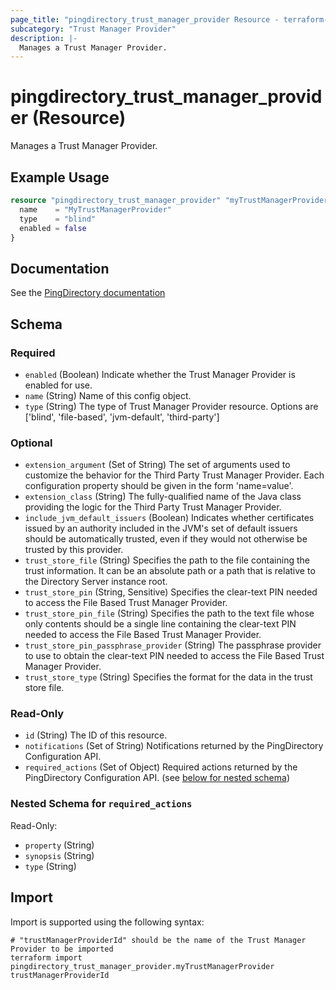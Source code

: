 ```yaml
---
page_title: "pingdirectory_trust_manager_provider Resource - terraform-provider-pingdirectory"
subcategory: "Trust Manager Provider"
description: |-
  Manages a Trust Manager Provider.
---
```


# pingdirectory_trust_manager_provider (Resource)

Manages a Trust Manager Provider.

## Example Usage

```terraform
resource "pingdirectory_trust_manager_provider" "myTrustManagerProvider" {
  name    = "MyTrustManagerProvider"
  type    = "blind"
  enabled = false
}
```

## Documentation
See the [PingDirectory documentation](https://docs.pingidentity.com/r/en-us/pingdirectory-93/pd_ds_config_key_trust_mgr_providers)

<!-- schema generated by tfplugindocs -->
## Schema

### Required

- `enabled` (Boolean) Indicate whether the Trust Manager Provider is enabled for use.
- `name` (String) Name of this config object.
- `type` (String) The type of Trust Manager Provider resource. Options are ['blind', 'file-based', 'jvm-default', 'third-party']

### Optional

- `extension_argument` (Set of String) The set of arguments used to customize the behavior for the Third Party Trust Manager Provider. Each configuration property should be given in the form 'name=value'.
- `extension_class` (String) The fully-qualified name of the Java class providing the logic for the Third Party Trust Manager Provider.
- `include_jvm_default_issuers` (Boolean) Indicates whether certificates issued by an authority included in the JVM's set of default issuers should be automatically trusted, even if they would not otherwise be trusted by this provider.
- `trust_store_file` (String) Specifies the path to the file containing the trust information. It can be an absolute path or a path that is relative to the Directory Server instance root.
- `trust_store_pin` (String, Sensitive) Specifies the clear-text PIN needed to access the File Based Trust Manager Provider.
- `trust_store_pin_file` (String) Specifies the path to the text file whose only contents should be a single line containing the clear-text PIN needed to access the File Based Trust Manager Provider.
- `trust_store_pin_passphrase_provider` (String) The passphrase provider to use to obtain the clear-text PIN needed to access the File Based Trust Manager Provider.
- `trust_store_type` (String) Specifies the format for the data in the trust store file.

### Read-Only

- `id` (String) The ID of this resource.
- `notifications` (Set of String) Notifications returned by the PingDirectory Configuration API.
- `required_actions` (Set of Object) Required actions returned by the PingDirectory Configuration API. (see [below for nested schema](#nestedatt--required_actions))

<a id="nestedatt--required_actions"></a>
### Nested Schema for `required_actions`

Read-Only:

- `property` (String)
- `synopsis` (String)
- `type` (String)

## Import

Import is supported using the following syntax:

```shell
# "trustManagerProviderId" should be the name of the Trust Manager Provider to be imported
terraform import pingdirectory_trust_manager_provider.myTrustManagerProvider trustManagerProviderId
```

